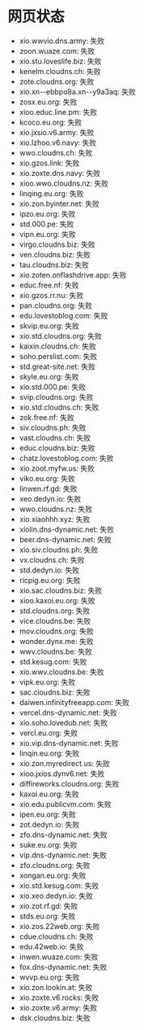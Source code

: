 # 网页状态
- xio.wwvio.dns.army: 失败
- zoon.wuaze.com: 失败
- xio.stu.loveslife.biz: 失败
- kenelm.cloudns.ch: 失败
- zote.cloudns.org: 失败
- xio.xn--ebbpo8a.xn--y9a3aq: 失败
- zosx.eu.org: 失败
- xioo.educ.line.pm: 失败
- kcoco.eu.org: 失败
- xio.jxsio.v6.army: 失败
- xio.lzhoo.v6.navy: 失败
- wwo.cloudns.ch: 失败
- xio.gzos.link: 失败
- xio.zoxte.dns.navy: 失败
- xioo.wwo.cloudns.nz: 失败
- linqing.eu.org: 失败
- xio.zon.byinter.net: 失败
- ipzo.eu.org: 失败
- std.000.pe: 失败
- vipn.eu.org: 失败
- virgo.cloudns.biz: 失败
- ven.cloudns.biz: 失败
- tau.cloudns.biz: 失败
- xio.zoten.onflashdrive.app: 失败
- educ.free.nf: 失败
- xio.gzos.rr.nu: 失败
- pan.cloudns.org: 失败
- edu.lovestoblog.com: 失败
- skvip.eu.org: 失败
- xio.std.cloudns.org: 失败
- kaixin.cloudns.ch: 失败
- soho.perslist.com: 失败
- std.great-site.net: 失败
- skyle.eu.org: 失败
- xio.std.000.pe: 失败
- svip.cloudns.org: 失败
- xio.std.cloudns.ch: 失败
- zok.free.nf: 失败
- siv.cloudns.ph: 失败
- vast.cloudns.ch: 失败
- educ.cloudns.biz: 失败
- chatz.lovestoblog.com: 失败
- xio.zoot.myfw.us: 失败
- viko.eu.org: 失败
- linwen.rf.gd: 失败
- xeo.dedyn.io: 失败
- wwo.cloudns.nz: 失败
- xio.xiaohhh.xyz: 失败
- xiolin.dns-dynamic.net: 失败
- beer.dns-dynamic.net: 失败
- xio.siv.cloudns.ph: 失败
- vx.cloudns.ch: 失败
- std.dedyn.io: 失败
- ricpig.eu.org: 失败
- xio.sac.cloudns.biz: 失败
- xioo.kaxoi.eu.org: 失败
- std.cloudns.org: 失败
- vice.cloudns.be: 失败
- mov.cloudns.org: 失败
- wonder.dynx.me: 失败
- wwv.cloudns.be: 失败
- std.kesug.com: 失败
- xio.wwv.cloudns.be: 失败
- vipk.eu.org: 失败
- sac.cloudns.biz: 失败
- daiwen.infinityfreeapp.com: 失败
- vercel.dns-dynamic.net: 失败
- xio.soho.lovedub.net: 失败
- vercl.eu.org: 失败
- xio.vip.dns-dynamic.net: 失败
- linqin.eu.org: 失败
- xio.zon.myredirect.us: 失败
- xioo.jxios.dynv6.net: 失败
- diffireworks.cloudns.org: 失败
- kaxoi.eu.org: 失败
- xio.edu.publicvm.com: 失败
- ipen.eu.org: 失败
- zot.dedyn.io: 失败
- zfo.dns-dynamic.net: 失败
- suke.eu.org: 失败
- vip.dns-dynamic.net: 失败
- zfo.cloudns.org: 失败
- xongan.eu.org: 失败
- xio.std.kesug.com: 失败
- xio.xeo.dedyn.io: 失败
- xio.zot.rf.gd: 失败
- stds.eu.org: 失败
- xio.zos.22web.org: 失败
- cdue.cloudns.ch: 失败
- edu.42web.io: 失败
- inwen.wuaze.com: 失败
- fox.dns-dynamic.net: 失败
- wvvp.eu.org: 失败
- xio.zon.lookin.at: 失败
- xio.zoxte.v6.rocks: 失败
- xio.zoxte.v6.army: 失败
- dsk.cloudns.biz: 失败
